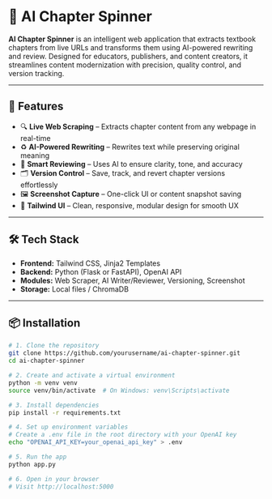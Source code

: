 # 📘 AI Chapter Spinner

**AI Chapter Spinner** is an intelligent web application that extracts textbook chapters from live URLs and transforms them using AI-powered rewriting and review. Designed for educators, publishers, and content creators, it streamlines content modernization with precision, quality control, and version tracking.

---

## 🚀 Features

- 🔍 **Live Web Scraping** – Extracts chapter content from any webpage in real-time  
- ♻️ **AI-Powered Rewriting** – Rewrites text while preserving original meaning  
- 🧠 **Smart Reviewing** – Uses AI to ensure clarity, tone, and accuracy  
- 🗂️ **Version Control** – Save, track, and revert chapter versions effortlessly  
- 🖼️ **Screenshot Capture** – One-click UI or content snapshot saving  
- 🎨 **Tailwind UI** – Clean, responsive, modular design for smooth UX

---

## 🛠 Tech Stack

- **Frontend:** Tailwind CSS, Jinja2 Templates  
- **Backend:** Python (Flask or FastAPI), OpenAI API  
- **Modules:** Web Scraper, AI Writer/Reviewer, Versioning, Screenshot  
- **Storage:** Local files / ChromaDB

---

## 📦 Installation

```bash
# 1. Clone the repository
git clone https://github.com/yourusername/ai-chapter-spinner.git
cd ai-chapter-spinner

# 2. Create and activate a virtual environment
python -m venv venv
source venv/bin/activate  # On Windows: venv\Scripts\activate

# 3. Install dependencies
pip install -r requirements.txt

# 4. Set up environment variables
# Create a .env file in the root directory with your OpenAI key
echo "OPENAI_API_KEY=your_openai_api_key" > .env

# 5. Run the app
python app.py

# 6. Open in your browser
# Visit http://localhost:5000
